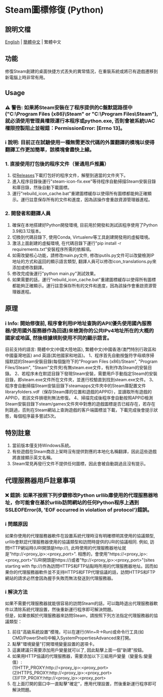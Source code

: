 # Steam圖標修復 (Python)
## 說明文檔
[English](https://github.com/brotherjie-win/steam-icon-fix/blob/main/README.md) | [簡體中文](https://github.com/brotherjie-win/steam-icon-fix/blob/main/README_SC.md) | 繁體中文
## 功能
修復Steam創建的桌面快捷方式丟失的異常情況，在重裝系統或將已有遊戲遷移到新電腦上時非常有用。
## Usage
### ⚠ 警告: 如果將Steam安裝在了程序提供的C盤默認路徑中("C:\Program Files (x86)\Steam" or "C:\Program Files\Steam"), 就必須使用管理員權限運行本程序或python.exe, 否則會被系統UAC權限控製阻止並報錯：PermissionError: [Errno 13]。  
### ℹ 說明: 目前正在試驗使用一種無需更改代碼的外置翻譯的模塊以使得翻譯工作更加簡單，該模塊會盡快上線。
### 1. 直接使用打包後的程序文件（普通用戶推薦）
1. 從[Releases](https://github.com/brotherjie-win/steam-icon-fix/releases/latest)下載打包好的程序文件，解壓到適當的文件夾下。
2. 進入程序目錄後運行"steam-icon-fix.exe"等待程序自動掃描Steam安裝目錄和庫目錄，然後自動下載圖標。
3. 運行"rebuild_icon_cache.bat"重建圖標緩存以使得所有圖標都能夠正確顯示。運行註意保存所有的文件和進度，因為該操作會重啟資源管理器進程。
### 2. 開發者和翻譯人員
1. 確保在本地搭建好Python開發環境, 目前用於開發和測試該程序使用了Python 3.9和3.12版本。
2. 切換到代碼目錄下, 使用Conda, Virtualenv等工具創建開發用的虛擬環境。
3. 激活上面創建的虛擬環境, 在代碼目錄下運行"pip install -r requirements.txt"安裝程序所需的依賴項。
4. 如需改變核心功能，請修改main.py文件, 修改iputils.py文件可以改變檢測IP地址的方式和返回的顯示語言類型, 翻譯人員可以修改icon_translations.py來添加或修改翻譯。  
5. 修改完成後運行"python main.py"測試效果。
6. 如果需要的話，運行"rebuild_icon_cache.bat"重建圖標緩存以使得所有圖標都能夠正確顯示。運行註意保存所有的文件和進度，因為該操作會重啟資源管理器進程。
## 原理
### ℹ Info: 開始修復前, 程序會利用IP地址查詢的API(優先使用國內服務器/使用國外服務器作為回退)來檢測你的公共IPv4地址所在的大概的國家或地區, 然後根據規則使用不同的顯示語言。 
目前支持的語言: 簡體中文(中國大陸地區), 繁體中文(中國香港/澳門特別行政區和中國臺灣地區) and 英語(其他國家和地區)。
1、程序首先自動按盤符字母順序掃描默認的Steam安裝目錄(每個盤符下的"Program Files (x86)/Steam", "Program Files/Steam", "Steam"文件夾)有無steam.exe文件，有則作為Steam的安裝目錄。
2、若程序未在默認目錄下發現Steam安裝，需要用戶手動指定Steam的安裝目錄，即steam.exe文件所在文件夾，並進行校驗直到找到steam.exe文件。
3、程序會自動掃描Steam安裝目錄下steamapps文件夾中的Steam庫配置文件libraryfolders.vdf（保存Steam庫的位置和遊戲的APPID），並讀取所有遊戲的APPID，若該文件損壞則無法修復。
4、掃描完成後程序會自動按照APPID檢測Steam安裝目錄下steam/games文件夾中對應的遊戲圖標是否已經存在，若存在則跳過，否則在Steam網站上查詢遊戲的客戶端圖標並下載，下載完成後會提示狀態，每個程序最多嘗試5次。
## 特別註意
1. 當前版本僅支持Windows系統。
2. 有些遊戲在Steam商店上架時沒有提供對應的本地化名稱翻譯，因此這些遊戲將直接顯示英文名稱。
3. Steam常見再發行文件不提供任何圖標，因此會被自動跳過且沒有提示。
## 代理服務器用戶註意事項
### ❌ 錯誤: 如果不按照下列步驟修改Python urllib庫使用的代理服務器地址，你可能會在基於urllib訪問網站的任何Python程序上遇到 SSLEOFError(8, 'EOF occurred in violation of protocol')錯誤。
### ℹ 問題原因 
如果你使用的代理服務器軟件在設置系統代理時沒有明確標明其使用的協議類型, urllib會默認代理服務器使用的協議類型和訪問時提供的URI的協議相同. 例如, 訪問HTTP網站時(URI開頭是http://), 此時使用的代理服務器地址就是"http://<proxy_ip>:<proxy_port>". 相應的，會使用"https://<proxy_ip>:<proxy_port>"(URI開頭是https://)或者"ftp://<proxy_ip>:<proxy_port>"(sites starting with ftp://)作為訪問HTTPS和FTP站點時所用的代理服務器地址。因而如果你的代理服務器軟件並不支持HTTPS和FTP代理協議的話，訪問HTTPS和FTP網站的請求必然會因為握手失敗而無法發送到代理服務器。
### ℹ 解決方法 
如果不需要代理服務器就能很容易的訪問Steam的話，可以臨時退出代理服務器軟件以清除系統代理設置，然後重新運行程序即可解決問題。  
但是，如果依賴於代理服務器來訪問Steam，請按照下列方法指定代理服務器的協議類型：
1. 前往"高級系統設置"模塊，可以在運行(Win+R->Run)或命令行工具(如CMD/PowerShell)中輸入SystemPropertiesAdvanced來打開。
2. 點擊"環境變量"打開環境變量設置的選項卡。
3. 這裏建議只需要添加用戶變量就可以了, 因此點擊上面一個"新建"按鈕。
4. 如果用HTTP協議的代理服務器，需要添加以下三組用戶變量（變量名:變量值）:    
(1)HTTP_PROXY:http://<proxy_ip>:<proxy_port>  
(2)HTTPS_PROXY:http://<proxy_ip>:<proxy_port>  
(3)FTP_PROXY:http://<proxy_ip>:<proxy_port>  
5. 在上面打開的窗口中一直點擊"確定"，應用代理設置，然後重新運行程序即可解決問題。  
